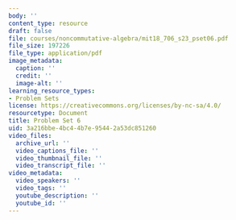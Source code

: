```yaml
---
body: ''
content_type: resource
draft: false
file: courses/noncommutative-algebra/mit18_706_s23_pset06.pdf
file_size: 197226
file_type: application/pdf
image_metadata:
  caption: ''
  credit: ''
  image-alt: ''
learning_resource_types:
- Problem Sets
license: https://creativecommons.org/licenses/by-nc-sa/4.0/
resourcetype: Document
title: Problem Set 6
uid: 3a216bbe-4bc4-4b7e-9544-2a53dc851260
video_files:
  archive_url: ''
  video_captions_file: ''
  video_thumbnail_file: ''
  video_transcript_file: ''
video_metadata:
  video_speakers: ''
  video_tags: ''
  youtube_description: ''
  youtube_id: ''
---
```

